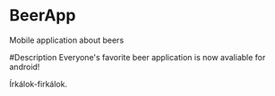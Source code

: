 # BeerApp
Mobile application about beers

#Description
Everyone's favorite beer application is now avaliable for android!

Írkálok-firkálok.
